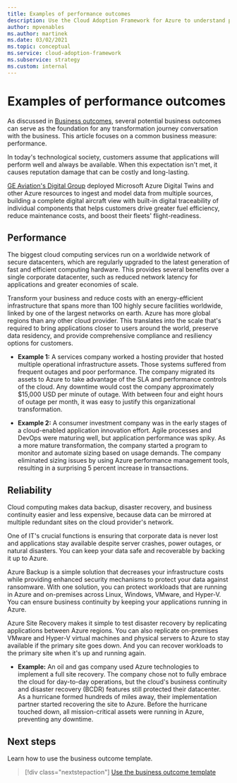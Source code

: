 ```yaml
---
title: Examples of performance outcomes
description: Use the Cloud Adoption Framework for Azure to understand performance outcomes in the context of a cloud transformation.
author: mpvenables
ms.author: martinek
ms.date: 03/02/2021
ms.topic: conceptual
ms.service: cloud-adoption-framework
ms.subservice: strategy
ms.custom: internal
---
```


# Examples of performance outcomes

As discussed in [Business outcomes](./index.md), several potential business outcomes can serve as the foundation for any transformation journey conversation with the business. This article focuses on a common business measure: performance.

In today's technological society, customers assume that applications will perform well and always be available. When this expectation isn't met, it causes reputation damage that can be costly and long-lasting.

[GE Aviation's Digital Group](https://customers.microsoft.com/story/846315-ge-aviation-manufacturing-azure) deployed Microsoft Azure Digital Twins and other Azure resources to ingest and model data from multiple sources, building a complete digital aircraft view with built-in digital traceability of individual components that helps customers drive greater fuel efficiency, reduce maintenance costs, and boost their fleets' flight-readiness.

## Performance

The biggest cloud computing services run on a worldwide network of secure datacenters, which are regularly upgraded to the latest generation of fast and efficient computing hardware. This provides several benefits over a single corporate datacenter, such as reduced network latency for applications and greater economies of scale.

Transform your business and reduce costs with an energy-efficient infrastructure that spans more than 100 highly secure facilities worldwide, linked by one of the largest networks on earth. Azure has more global regions than any other cloud provider. This translates into the scale that's required to bring applications closer to users around the world, preserve data residency, and provide comprehensive compliance and resiliency options for customers.

- **Example 1:** A services company worked a hosting provider that hosted multiple operational infrastructure assets. Those systems suffered from frequent outages and poor performance. The company migrated its assets to Azure to take advantage of the SLA and performance controls of the cloud. Any downtime would cost the company approximately $15,000 USD per minute of outage. With between four and eight hours of outage per month, it was easy to justify this organizational transformation.

- **Example 2:** A consumer investment company was in the early stages of a cloud-enabled application innovation effort. Agile processes and DevOps were maturing well, but application performance was spiky. As a more mature transformation, the company started a program to monitor and automate sizing based on usage demands. The company eliminated sizing issues by using Azure performance management tools, resulting in a surprising 5 percent increase in transactions.

## Reliability

Cloud computing makes data backup, disaster recovery, and business continuity easier and less expensive, because data can be mirrored at multiple redundant sites on the cloud provider's network.

One of IT's crucial functions is ensuring that corporate data is never lost and applications stay available despite server crashes, power outages, or natural disasters. You can keep your data safe and recoverable by backing it up to Azure.

Azure Backup is a simple solution that decreases your infrastructure costs while providing enhanced security mechanisms to protect your data against ransomware. With one solution, you can protect workloads that are running in Azure and on-premises across Linux, Windows, VMware, and Hyper-V. You can ensure business continuity by keeping your applications running in Azure.

Azure Site Recovery makes it simple to test disaster recovery by replicating applications between Azure regions. You can also replicate on-premises VMware and Hyper-V virtual machines and physical servers to Azure to stay available if the primary site goes down. And you can recover workloads to the primary site when it's up and running again.

- **Example:** An oil and gas company used Azure technologies to implement a full site recovery. The company chose not to fully embrace the cloud for day-to-day operations, but the cloud's business continuity and disaster recovery (BCDR) features still protected their datacenter. As a hurricane formed hundreds of miles away, their implementation partner started recovering the site to Azure. Before the hurricane touched down, all mission-critical assets were running in Azure, preventing any downtime.

## Next steps

Learn how to use the business outcome template.

> [!div class="nextstepaction"]
> [Use the business outcome template](./business-outcome-template.md)
